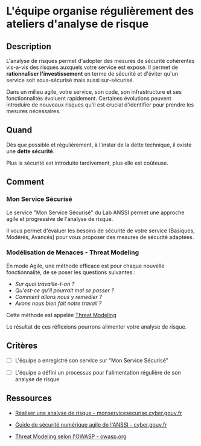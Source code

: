 # L'équipe organise régulièrement des ateliers d'analyse de risque

## Description

L'analyse de risques permet d'adopter des mesures de sécurité cohérentes
vis-a-vis des risques auxquels votre service est exposé.
Il permet de **rationnaliser l'investissement** en terme de sécurité et d'éviter
qu'un service soit sous-sécurisé mais aussi sur-sécurisé.

Dans un milieu agile, votre service, son code, son infrastructure et ses
fonctionnalités évoluent rapidement. Certaines évolutions peuvent
introduire de nouveaux risques qu'il est crucial d'identifier pour
prendre les mesures nécessaires.

## Quand

Dès que possible et régulièrement, à l'instar de la dette technique, il existe
une **dette sécurité**.

Plus la sécurité est introduite tardivement, plus elle est coûteuse.

## Comment

### Mon Service Sécurisé

Le service "Mon Service Sécurisé" du Lab ANSSI permet une approche agile et
progressive de l'analyse de risque.

Il vous permet d'évaluer les besoins de sécurité de votre service (Basiques,
Modérés, Avancés) pour vous proposer des mesures de sécurité adaptées.

### Modélisation de Menaces - Threat Modeling

En mode Agile, une méthode efficace est pour chaque nouvelle fonctionnalité,
de se poser les questions suivantes :

- *Sur quoi travaille-t-on ?*
- *Qu'est-ce qu'il pourrait mal se passer ?*
- *Comment allons nous y remedier ?*
- *Avons nous bien fait notre travail ?*

Cette méthode est appelée
[Threat Modeling](https://owasp.org/www-community/Threat_Modeling)

Le résultat de ces réflexions pourrons alimenter votre analyse de risque.

## Critères

 - [ ] L'équipe a enregistré son service sur "Mon Service Sécurisé"
 
 - [ ] L'équipe a défini un processus pour l'alimentation régulière de son
analyse de risque

## Ressources

- [Réaliser une analyse de risque - monservicesecurise.cyber.gouv.fr](https://monservicesecurise.cyber.gouv.fr/articles/realiser-une-analyse-de-risques-de-la-securite-du-service)

- [Guide de sécurité numérique agile de l'ANSSI - cyber.gouv.fr](https://cyber.gouv.fr/sites/default/files/2018/11/guide-securite-numerique-agile-anssi-pa-v1.pdf)

- [Threat Modeling selon l'OWASP - owasp.org ](https://owasp.org/www-community/Threat_Modeling)
